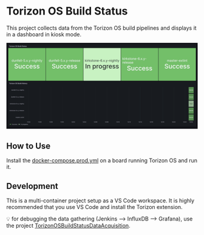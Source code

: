 # Torizon OS Build Status #

This project collects data from the Torizon OS build pipelines and displays
it in a dashboard in kiosk mode.

![Dashboard](./.multimedia/dashboard.png?w=500)

## How to Use ##

Install the [docker-compose.prod.yml](./docker-compose.prod.yml) on a board
running Torizon OS and run it.

## Development ##

This is a multi-container project setup as a VS Code workspace. It is highly
recommended that you use VS Code and install the Torizon extension.

💡 for debugging the data gathering (Jenkins --> InfluxDB --> Grafana), use
the project
[TorizonOSBuildStatusDataAcquisition](./TorizonOSBuildStatusDataAcquisition).
